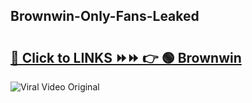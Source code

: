 
 ## Brownwin-Only-Fans-Leaked

# <h2><a href="https://clipsfans.com/Brownwin&ref=git">🔗 Click to LINKS ⏩⏩ 👉 🟢 Brownwin </a></h2>

<a href="https://clipsfans.com/Brownwin&ref=git" rel="nofollow" data-target="animated-image.originalLink"><img src="https://i.ibb.co.com/xMMVF88/686577567.gif" alt="Viral Video Original" style="max-width: 100%; display: inline-block;" data-target="animated-image.originalImage"></a>
